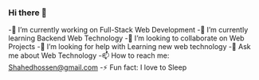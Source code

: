 ### Hi there 👋
-🔭 I’m currently working on Full-Stack Web Development
-🌱 I’m currently learning Backend Web Technology
-👯 I’m looking to collaborate on Web Projects
-🤔 I’m looking for help with Learning new web technology
-💬 Ask me about Web Technology
-📫 How to reach me: Shahedhossen@gmail.com
-⚡ Fun fact: I love to Sleep

<!--
**MRshahed/MRshahed** is a ✨ _special_ ✨ repository because its `README.md` (this file) appears on your GitHub profile.

Here are some ideas to get you started:

- 🔭 I’m currently working on ...
- 🌱 I’m currently learning ...
- 👯 I’m looking to collaborate on ...
- 🤔 I’m looking for help with ...
- 💬 Ask me about ...
- 📫 How to reach me: ...
- 😄 Pronouns: ...
- ⚡ Fun fact: ...
-->
